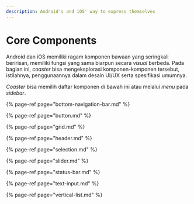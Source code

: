 ```yaml
---
description: Android's and iOS' way to express themselves
---
```


# Core Components

Android dan iOS memiliki ragam komponen bawaan yang seringkali beririsan, memiliki fungsi yang sama biarpun secara _visual_ berbeda. Pada bagian ini, _coaster_ bisa mengeksplorasi komponen-komponen tersebut, istilahnya, penggunaannya dalam desain UI/UX serta spesifikasi umumnya.

_Coaster_ bisa memilih daftar komponen di bawah ini atau melalui _menu_ pada _sidebar_.

{% page-ref page="bottom-navigation-bar.md" %}

{% page-ref page="button.md" %}

{% page-ref page="grid.md" %}

{% page-ref page="header.md" %}

{% page-ref page="selection.md" %}

{% page-ref page="slider.md" %}

{% page-ref page="status-bar.md" %}

{% page-ref page="text-input.md" %}

{% page-ref page="vertical-list.md" %}





 


